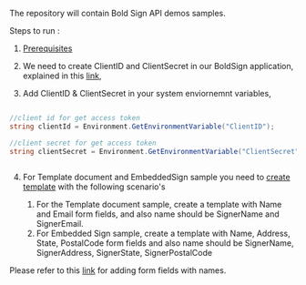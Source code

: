 The repository will contain Bold Sign API demos samples.

Steps to run :
1. [Prerequisites](https://www.boldsign.com/help/api/general/preparing-your-application/#prerequisites)

2. We need to create ClientID and ClientSecret in our BoldSign application, explained in this [link](https://www.boldsign.com/help/api/general/preparing-your-application/#acquire-app-credentials),
3. Add ClientID & ClientSecret in your system enviornemnt variables,

```cs

//client id for get access token
string clientId = Environment.GetEnvironmentVariable("ClientID");

//client secret for get access token
string clientSecret = Environment.GetEnvironmentVariable("ClientSecret");
                
```
4.  For Template document and EmbeddedSign sample you need to [create template](https://www.boldsign.com/help/getting-started/creating-templates/) with the following scenario's

    1. For the Template document sample, create a template with Name and Email form fields, and also name should be SignerName and SignerEmail.
    2. For Embedded Sign sample, create a template with Name, Address, State, PostalCode form fields and also name should be SignerName, SignerAddress, SignerState, SignerPostalCode 

 Please refer to this [link]( https://www.boldsign.com/help/api/template/send-document-to-sign-using-template/#send-document-from-template-by-filling-existing-fields) for adding form fields with names.